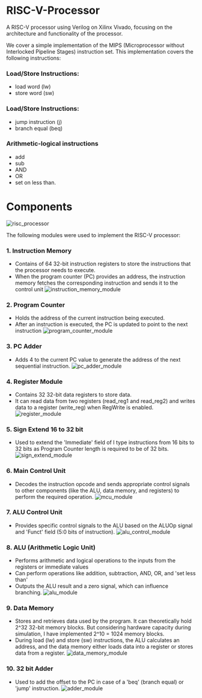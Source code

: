 # RISC-V-Processor
A RISC-V processor using Verilog on Xilinx Vivado, focusing on the architecture and functionality of the processor.

We cover a simple implementation of the MIPS (Microprocessor without Interlocked Pipeline Stages) instruction set. This implementation covers the following instructions:
### Load/Store Instructions:
- load word (lw)
- store word (sw)
### Load/Store Instructions:
- jump instruction (j)
- branch equal (beq)
### Arithmetic-logical instructions
- add
- sub
- AND
- OR
- set on less than.


# Components
![risc_processor](images/risc_processor.jpeg)

The following modules were used to implement the RISC-V processor:
### 1. Instruction Memory
- Contains of 64 32-bit instruction registers to store the instructions that the processor needs to execute.
- When the program counter (PC) provides an address, the instruction memory fetches the corresponding instruction and sends it to the control unit
![instruction_memory_module](images/instruction_memory_module.jpeg)

### 2. Program Counter
- Holds the address of the current instruction being executed.
- After an instruction is executed, the PC is updated to point to the next instruction
![program_counter_module](images/program_counter_module.jpeg)

### 3. PC Adder
- Adds 4 to the current PC value to generate the address of the next sequential instruction.
![pc_adder_module](images/pc_adder_module.jpeg)

### 4. Register Module
- Contains 32 32-bit data registers to store data.
- It can read data from two registers (read_reg1 and read_reg2) and writes data to a register (write_reg) when RegWrite is enabled.
![register_module](images/register_module.jpeg)

### 5. Sign Extend 16 to 32 bit
- Used to extend the 'Immediate' field of I type instructions from 16 bits to 32 bits as Program Counter length is required to be of 32 bits.
![sign_extend_module](images/sign_extend_module.jpeg)

### 6. Main Control Unit
- Decodes the instruction opcode and sends appropriate control signals to other components (like the ALU, data memory, and registers) to perform the required operation.
![mcu_module](images/mcu_module.jpeg)

### 7. ALU Control Unit
- Provides specific control signals to the ALU based on the ALUOp signal and 'Funct' field (5:0 bits of instruction).
![alu_control_module](images/alu_control_module.jpeg)

### 8. ALU (Arithmetic Logic Unit)
- Performs arithmetic and logical operations to the inputs from the registers or immediate values
- Can perform operations like addition, subtraction, AND, OR, and 'set less than'
- Outputs the ALU result and a zero signal, which can influence branching.
![alu_module](images/alu_module.jpeg)

### 9. Data Memory
- Stores and retrieves data used by the program. It can theoretically hold 2^32 32-bit memory blocks. But considering hardware capacity during simulation, I have implemented 2^10 = 1024 memory blocks.
- During load (lw) and store (sw) instructions, the ALU calculates an address, and the data memory either loads data into a register or stores data from a register.
![data_memory_module](images/data_memory_module.jpeg)

### 10. 32 bit Adder
- Used to add the offset to the PC in case of a 'beq' (branch equal) or 'jump' instruction.
![adder_module](images/adder_module.jpeg)

